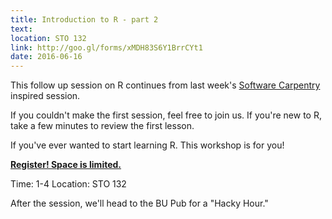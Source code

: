 ```yaml
---
title: Introduction to R - part 2
text: 
location: STO 132
link: http://goo.gl/forms/xMDH83S6Y1BrrCYt1
date: 2016-06-16
---
```


This follow up session on R continues from last week's [Software Carpentry](http://swcarpentry.github.io/r-novice-inflammation/) inspired session. 

If you couldn't make the first session, feel free to join us. If you're new to R, take a few minutes to review the first lesson.  

If you've ever wanted to start learning R. This workshop is for you! 

**[Register! Space is limited.](http://goo.gl/forms/xMDH83S6Y1BrrCYt1)**

Time: 1-4 
Location: STO 132

After the session, we'll head to the BU Pub for a "Hacky Hour." 